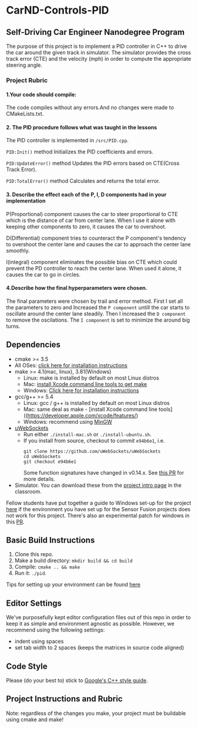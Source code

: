 # CarND-Controls-PID
Self-Driving Car Engineer Nanodegree Program
---
The purpose of this project is to implement a PID controller in C++ to drive the car around the given track in simulator. The simulator provides the cross track error (CTE) and the velocity (mph) in order to compute the appropriate steering angle. 

### Project Rubric

#### 1.Your code should compile: 
The code compiles without any errors.And no changes were made to CMakeLists.txt.

#### 2. The PID procedure follows what was taught in the lessons
The PID controller is implemented in `/src/PID.cpp`. 

`PID:Init()` method Initializes the PID coefficients and errors.

`PID:UpdateError()` method Updates the PID errors based on CTE(Cross Track Error).

`PID:TotalError()` method Calculates and returns the total error.

#### 3. Describe the effect each of the P, I, D components had in your implementation
P(Proportional) component causes the car to steer proportional to CTE which is the distance of car from center lane. When I use it alone with keeping other components to zero, it causes the car to overshoot.

D(Differential) component tries to counteract the P component's tendency to overshoot the center lane and causes the car to approach the center lane smoothly. 

I(integral) component eliminates the possible bias on CTE which could prevent the PD controller to reach the center lane. When used it alone, it causes the car to go in circles.

#### 4.Describe how the final hyperparameters were chosen.
The final parameters were chosen by trail and error method. First I set all the parameters to zero and Increased the `P component` untill the car starts to oscillate around the center lane steadily. Then I increased the `D component` to remove the oscilations. The `I component` is set to minimize the around big turns. 

## Dependencies

* cmake >= 3.5
 * All OSes: [click here for installation instructions](https://cmake.org/install/)
* make >= 4.1(mac, linux), 3.81(Windows)
  * Linux: make is installed by default on most Linux distros
  * Mac: [install Xcode command line tools to get make](https://developer.apple.com/xcode/features/)
  * Windows: [Click here for installation instructions](http://gnuwin32.sourceforge.net/packages/make.htm)
* gcc/g++ >= 5.4
  * Linux: gcc / g++ is installed by default on most Linux distros
  * Mac: same deal as make - [install Xcode command line tools]((https://developer.apple.com/xcode/features/)
  * Windows: recommend using [MinGW](http://www.mingw.org/)
* [uWebSockets](https://github.com/uWebSockets/uWebSockets)
  * Run either `./install-mac.sh` or `./install-ubuntu.sh`.
  * If you install from source, checkout to commit `e94b6e1`, i.e.
    ```
    git clone https://github.com/uWebSockets/uWebSockets 
    cd uWebSockets
    git checkout e94b6e1
    ```
    Some function signatures have changed in v0.14.x. See [this PR](https://github.com/udacity/CarND-MPC-Project/pull/3) for more details.
* Simulator. You can download these from the [project intro page](https://github.com/udacity/self-driving-car-sim/releases) in the classroom.

Fellow students have put together a guide to Windows set-up for the project [here](https://s3-us-west-1.amazonaws.com/udacity-selfdrivingcar/files/Kidnapped_Vehicle_Windows_Setup.pdf) if the environment you have set up for the Sensor Fusion projects does not work for this project. There's also an experimental patch for windows in this [PR](https://github.com/udacity/CarND-PID-Control-Project/pull/3).

## Basic Build Instructions

1. Clone this repo.
2. Make a build directory: `mkdir build && cd build`
3. Compile: `cmake .. && make`
4. Run it: `./pid`. 

Tips for setting up your environment can be found [here](https://classroom.udacity.com/nanodegrees/nd013/parts/40f38239-66b6-46ec-ae68-03afd8a601c8/modules/0949fca6-b379-42af-a919-ee50aa304e6a/lessons/f758c44c-5e40-4e01-93b5-1a82aa4e044f/concepts/23d376c7-0195-4276-bdf0-e02f1f3c665d)

## Editor Settings

We've purposefully kept editor configuration files out of this repo in order to
keep it as simple and environment agnostic as possible. However, we recommend
using the following settings:

* indent using spaces
* set tab width to 2 spaces (keeps the matrices in source code aligned)

## Code Style

Please (do your best to) stick to [Google's C++ style guide](https://google.github.io/styleguide/cppguide.html).

## Project Instructions and Rubric

Note: regardless of the changes you make, your project must be buildable using
cmake and make!





